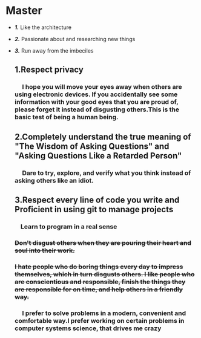 # Master
+ ***1.*** Like the architecture
+ ***2.*** Passionate about and researching new things
+ ***3.*** Run away from the imbeciles

  ## 1.Respect privacy
    ### &nbsp;&nbsp;&nbsp;&nbsp; I hope you will move your eyes away when others are using electronic devices. If you accidentally see some information with your good eyes that you are proud of, please forget it instead of disgusting others.This is the basic test of being a human being.

  ## 2.Completely understand the true meaning of "The Wisdom of Asking Questions" and "Asking Questions Like a Retarded Person"
    ### &nbsp;&nbsp;&nbsp;&nbsp;  Dare to try, explore, and verify what you think instead of asking others like an idiot.

  ## 3.Respect every line of code you write and Proficient in using git to manage projects
  ### &nbsp;&nbsp;&nbsp;&nbsp;Learn to program in a real sense


  ### ~~Don't disgust others when they are pouring their heart and soul into their work.~~
  ### ~~I hate people who do boring things every day to impress themselves, which in turn disgusts others. I like people who are conscientious and responsible, finish the things they are responsible for on time, and help others in a friendly way.~~
  
    ### &nbsp;&nbsp;&nbsp;&nbsp;  I prefer to solve problems in a modern, convenient and comfortable way.I prefer working on certain problems in computer systems science, that drives me crazy